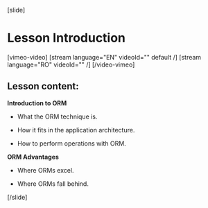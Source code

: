 [slide]

# Lesson Introduction

[vimeo-video]
[stream language="EN" videoId="" default /]
[stream language="RO" videoId="" /]
[/video-vimeo]

## Lesson content:

**Introduction to ORM**

- What the ORM technique is.

- How it fits in the application architecture.

- How to perform operations with ORM.

**ORM Advantages**

- Where ORMs excel.

- Where ORMs fall behind.

[/slide]
